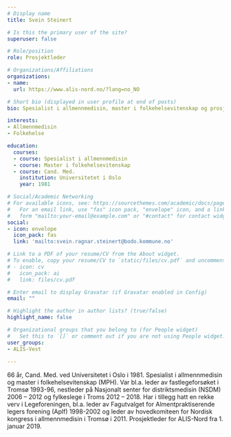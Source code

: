 ```yaml
---
# Display name
title: Svein Steinert

# Is this the primary user of the site?
superuser: false

# Role/position
role: Prosjektleder

# Organizations/Affiliations
organizations:
- name: 
  url: https://www.alis-nord.no/?lang=no_NO

# Short bio (displayed in user profile at end of posts)
bio: Spesialist i allmennmedisin, master i folkehelsevitenskap og prosjektleder for ALIS-Nord

interests:
- Allmennmedisin
- Folkehelse

education:
  courses:
  - course: Spesialist i allmennmedisin
  - course: Master i folkehelsevitenskap
  - course: Cand. Med.
    institution: Universitetet i Oslo
    year: 1981

# Social/Academic Networking
# For available icons, see: https://sourcethemes.com/academic/docs/page-builder/#icons
#   For an email link, use "fas" icon pack, "envelope" icon, and a link in the
#   form "mailto:your-email@example.com" or "#contact" for contact widget.
social:
- icon: envelope
  icon_pack: fas
  link: 'mailto:svein.ragnar.steinert@bodo.kommune.no'

# Link to a PDF of your resume/CV from the About widget.
# To enable, copy your resume/CV to `static/files/cv.pdf` and uncomment the lines below.
# - icon: cv
#   icon_pack: ai
#   link: files/cv.pdf

# Enter email to display Gravatar (if Gravatar enabled in Config)
email: ""

# Highlight the author in author lists? (true/false)
highlight_name: false

# Organizational groups that you belong to (for People widget)
#   Set this to `[]` or comment out if you are not using People widget.
user_groups:
- ALIS-Vest
  
---
```


66 år, Cand. Med. ved Universitetet i Oslo i 1981. Spesialist i allmennmedisin og master i folkehelsevitenskap (MPH). Var bl.a. leder av fastlegeforsøket i Tromsø 1993-96, nestleder på Nasjonalt senter for distriktsmedisin (NSDM) 2006 – 2012 og fylkeslege i Troms 2012 – 2018. Har i tillegg hatt en rekke verv i Legeforeningen, bl.a. leder av Fagutvalget for Almentpraktiserende legers forening (Aplf) 1998-2002 og leder av hovedkomiteen for Nordisk kongress i allmennmedisin i Tromsø i 2011. Prosjektleder for ALIS-Nord fra 1. januar 2019.  
